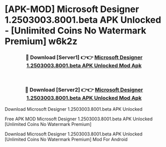 # [APK-MOD] Microsoft Designer 1.2503003.8001.beta APK Unlocked - [Unlimited Coins No Watermark Premium] w6k2z



<div align="center">
<h3>🔴 Download [Server1] 👉👉 <a href="https://momento.my/?title=Microsoft_Designer_1.2503003.8001.beta_APK_Unlocked">Microsoft Designer 1.2503003.8001.beta APK Unlocked Mod Apk</a></h3><br>

<h3>🔴 Download [Server2] 👉👉 <a href="https://momento.my/?title=Microsoft_Designer_1.2503003.8001.beta_APK_Unlocked">Microsoft Designer 1.2503003.8001.beta APK Unlocked Mod Apk</a></h3>
</div>



Download Microsoft Designer 1.2503003.8001.beta APK Unlocked 

Free APK MOD Microsoft Designer 1.2503003.8001.beta APK Unlocked [Unlimited Coins No Watermark Premium]

Download Microsoft Designer 1.2503003.8001.beta APK Unlocked [Unlimited Coins No Watermark Premium] Mod For Android
